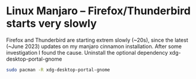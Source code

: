 # Linux Manjaro – Firefox/Thunderbird starts very slowly

Firefox and Thunderbird are starting extrem slowly (~20s), 
since the latest (~June 2023) updates on my manjaro cinnamon installation. 
After some investigation I found the cause. Uninstall the optional dependency 
xdg-desktop-portal-gnome

``` bash
sudo pacman -R xdg-desktop-portal-gnome
```